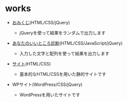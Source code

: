 # works

- <a href="contact.html">おみくじ</a>(HTML/CSS/jQuery)
   - jQueryを使って結果をランダムで出力します
  
- <a href="https://hone-taro.github.io/assessment/assessment.html">あなたのいいところ診断</a>(HTML/CSS/JavaScript/jQuery)
   - 入力した文字と配列を使って結果を出力します
  
- <a href="https://github.com/hone-taro/works/blob/master/n-aquarium/index.html">サイト</a>(HTML/CSS)
   - 基本的なHTML/CSSを用いた静的サイトです
 
- WPサイト(WordPress/CSS/jQuery)
   - WordPressを用いたサイトです
